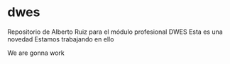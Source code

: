 # dwes
Repositorio de Alberto Ruiz para el módulo profesional DWES
Esta es una novedad
Estamos trabajando en ello

We are gonna work

